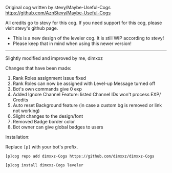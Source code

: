 Original cog written by stevy/Maybe-Useful-Cogs https://github.com/AznStevy/Maybe-Useful-Cogs

All credits go to stevy for this cog.
If you need support for this cog, please visit stevy's github page.

- This is a new design of the leveler cog. It is still WIP according to stevy!
- Please keep that in mind when using this newer version!

----------------------------------------------------------------------------------------------
Slightly modified and improved by me, dimxxz

Changes that have been made:
1. Rank Roles assignment issue fixed
2. Rank Roles can now be assigned with Level-up Message turned off
3. Bot's own commands give 0 exp
4. Added Ignore Channel Feature: listed Channel IDs won't process EXP/ Credits
5. Auto reset Background feature (in case a custom bg is removed or link not working)
6. Slight changes to the design/font
7. Removed Badge border color
8. Bot owner can give global badges to users


Installation:

Replace `[p]` with your bot's prefix.
```
[p]cog repo add dimxxz-Cogs https://github.com/dimxxz/dimxxz-Cogs
```
```
[p]cog install dimxxz-Cogs leveler
```
